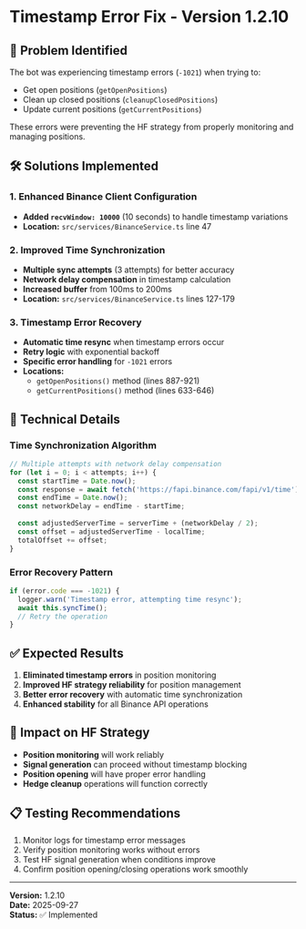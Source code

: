 # Timestamp Error Fix - Version 1.2.10

## 🚨 Problem Identified
The bot was experiencing timestamp errors (`-1021`) when trying to:
- Get open positions (`getOpenPositions`)
- Clean up closed positions (`cleanupClosedPositions`) 
- Update current positions (`getCurrentPositions`)

These errors were preventing the HF strategy from properly monitoring and managing positions.

## 🛠️ Solutions Implemented

### 1. **Enhanced Binance Client Configuration**
- **Added `recvWindow: 10000`** (10 seconds) to handle timestamp variations
- **Location:** `src/services/BinanceService.ts` line 47

### 2. **Improved Time Synchronization**
- **Multiple sync attempts** (3 attempts) for better accuracy
- **Network delay compensation** in timestamp calculation
- **Increased buffer** from 100ms to 200ms
- **Location:** `src/services/BinanceService.ts` lines 127-179

### 3. **Timestamp Error Recovery**
- **Automatic time resync** when timestamp errors occur
- **Retry logic** with exponential backoff
- **Specific error handling** for `-1021` errors
- **Locations:** 
  - `getOpenPositions()` method (lines 887-921)
  - `getCurrentPositions()` method (lines 633-646)

## 🔧 Technical Details

### Time Synchronization Algorithm
```typescript
// Multiple attempts with network delay compensation
for (let i = 0; i < attempts; i++) {
  const startTime = Date.now();
  const response = await fetch('https://fapi.binance.com/fapi/v1/time');
  const endTime = Date.now();
  const networkDelay = endTime - startTime;
  
  const adjustedServerTime = serverTime + (networkDelay / 2);
  const offset = adjustedServerTime - localTime;
  totalOffset += offset;
}
```

### Error Recovery Pattern
```typescript
if (error.code === -1021) {
  logger.warn('Timestamp error, attempting time resync');
  await this.syncTime();
  // Retry the operation
}
```

## ✅ Expected Results

1. **Eliminated timestamp errors** in position monitoring
2. **Improved HF strategy reliability** for position management
3. **Better error recovery** with automatic time synchronization
4. **Enhanced stability** for all Binance API operations

## 🎯 Impact on HF Strategy

- **Position monitoring** will work reliably
- **Signal generation** can proceed without timestamp blocking
- **Position opening** will have proper error handling
- **Hedge cleanup** operations will function correctly

## 📋 Testing Recommendations

1. Monitor logs for timestamp error messages
2. Verify position monitoring works without errors
3. Test HF signal generation when conditions improve
4. Confirm position opening/closing operations work smoothly

---
**Version:** 1.2.10  
**Date:** 2025-09-27  
**Status:** ✅ Implemented